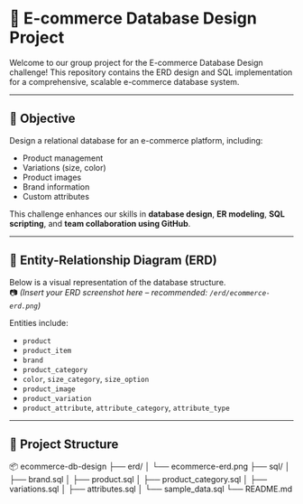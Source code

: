 # 🛒 E-commerce Database Design Project

Welcome to our group project for the E-commerce Database Design challenge! This repository contains the ERD design and SQL implementation for a comprehensive, scalable e-commerce database system.

---

## 📌 Objective

Design a relational database for an e-commerce platform, including:
- Product management
- Variations (size, color)
- Product images
- Brand information
- Custom attributes

This challenge enhances our skills in **database design**, **ER modeling**, **SQL scripting**, and **team collaboration using GitHub**.

---

## 🧠 Entity-Relationship Diagram (ERD)

Below is a visual representation of the database structure.  
📷 *(Insert your ERD screenshot here – recommended: `/erd/ecommerce-erd.png`)*

Entities include:
- `product`
- `product_item`
- `brand`
- `product_category`
- `color`, `size_category`, `size_option`
- `product_image`
- `product_variation`
- `product_attribute`, `attribute_category`, `attribute_type`

---

## 🧾 Project Structure
📦 ecommerce-db-design ├── erd/ │ └── ecommerce-erd.png ├── sql/ │ ├── brand.sql │ ├── product.sql │ ├── product_category.sql │ ├── variations.sql │ ├── attributes.sql │ └── sample_data.sql └── README.md



